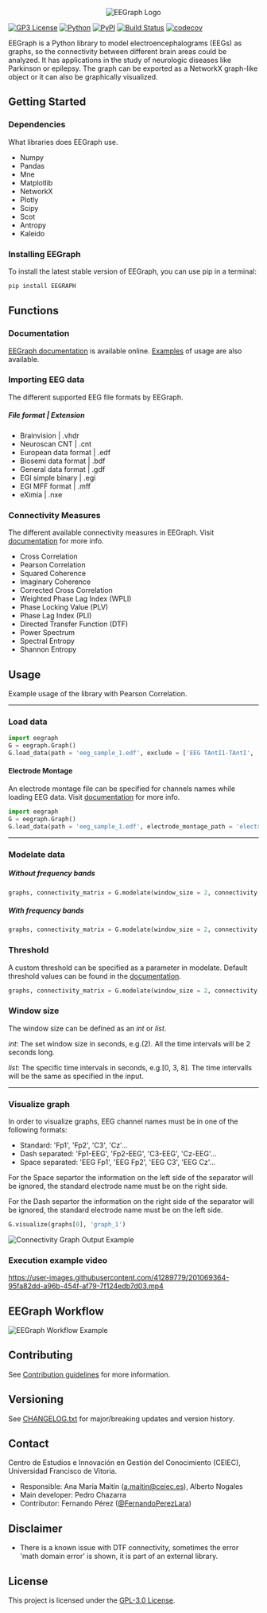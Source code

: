 <p align="center">
  <img src="https://github.com/ufvceiec/EEGRAPH/blob/develop-refactor/demo/eegraph-logo.png" alt="EEGraph Logo"/>
</p>

[![GP3 License](https://img.shields.io/github/license/ufvceiec/EEGRAPH.svg)](https://github.com/ufvceiec/EEGRAPH/blob/develop-refactor/LICENSE)
[![Python](https://img.shields.io/badge/python-3.7%20%7C%203.8-blue.svg)](https://www.python.org/downloads/)
[![PyPI](https://img.shields.io/pypi/v/EEGRAPH?color=blue)](https://pypi.org/project/EEGRAPH/)
[![Build Status](https://travis-ci.com/ufvceiec/EEGRAPH.svg?branch=develop-refactor)](https://travis-ci.com/ufvceiec/EEGRAPH)
[![codecov](https://codecov.io/gh/ufvceiec/EEGRAPH/branch/develop-refactor/graph/badge.svg?token=WxnBb2CTTL)](https://codecov.io/gh/ufvceiec/EEGRAPH)

EEGraph is a Python library to model electroencephalograms (EEGs) as graphs, so the connectivity between different brain areas could be analyzed. It has applications
in the study of neurologic diseases like Parkinson or epilepsy. The graph can be exported as a NetworkX graph-like object or it can also be graphically visualized. 


## Getting Started


### Dependencies

What libraries does EEGraph use.

* Numpy
* Pandas
* Mne
* Matplotlib
* NetworkX
* Plotly
* Scipy
* Scot
* Antropy
* Kaleido


### Installing EEGraph

To install the latest stable version of EEGraph, you can use pip in a terminal:

```python
pip install EEGRAPH
```

## Functions

### Documentation
[EEGraph documentation](https://github.com/ufvceiec/EEGRAPH/wiki) is available online. [Examples](https://github.com/ufvceiec/EEGRAPH/blob/develop-refactor/Examples/EEGraph_Example.ipynb) of usage are also available.

### Importing EEG data 
The different supported EEG file formats by EEGraph.

##### File format | Extension
* Brainvision | .vhdr
* Neuroscan CNT  | .cnt
* European data format | .edf
* Biosemi data format | .bdf
* General data format | .gdf
* EGI simple binary | .egi
* EGI MFF format | .mff
* eXimia | .nxe

### Connectivity Measures
The different available connectivity measures in EEGraph. Visit [documentation](https://github.com/ufvceiec/EEGRAPH/wiki/Modelate-Data) for more info.

* Cross Correlation
* Pearson Correlation
* Squared Coherence
* Imaginary Coherence
* Corrected Cross Correlation
* Weighted Phase Lag Index (WPLI)
* Phase Locking Value (PLV)
* Phase Lag Index (PLI)
* Directed Transfer Function (DTF)
* Power Spectrum
* Spectral Entropy
* Shannon Entropy


## Usage
Example usage of the library with Pearson Correlation. 
***
### Load data
```python
import eegraph
G = eegraph.Graph()
G.load_data(path = 'eeg_sample_1.edf', exclude = ['EEG TAntI1-TAntI', 'EEG TAntD1-TAntD', 'EEG EKG1-EKG2'])
```
#### Electrode Montage
An electrode montage file can be specified for channels names while loading EEG data. Visit [documentation](https://github.com/ufvceiec/EEGRAPH/wiki/Load-data-from-EEG) for more info.
```python
import eegraph
G = eegraph.Graph()
G.load_data(path = 'eeg_sample_1.edf', electrode_montage_path = 'electrodemontage.set.ced')
```
***
### Modelate data
##### Without frequency bands
```python
graphs, connectivity_matrix = G.modelate(window_size = 2, connectivity = 'pearson_correlation')
```
##### With frequency bands
```python
graphs, connectivity_matrix = G.modelate(window_size = 2, connectivity = 'squared_coherence', bands = ['delta','theta','alpha'])
```
### Threshold
A custom threshold can be specified as a parameter in modelate. Default threshold values can be found in the [documentation](https://github.com/ufvceiec/EEGRAPH/wiki/Modelate-Data).
```python
graphs, connectivity_matrix = G.modelate(window_size = 2, connectivity = 'pearson_correlation', threshold = 0.8)
```
### Window size
The window size can be defined as an _int_ or _list_. 

_int_: The set window size in seconds, e.g.(2). All the time intervals will be 2 seconds long.

_list_: The specific time intervals in seconds, e.g.[0, 3, 8]. The time intervalls will be the same as specified in the input. 
***
### Visualize graph
In order to visualize graphs, EEG channel names must be in one of the following formats:
* Standard: 'Fp1', 'Fp2', 'C3', 'Cz'...
* Dash separated: 'Fp1-EEG', 'Fp2-EEG', 'C3-EEG', 'Cz-EEG'...
* Space separated: 'EEG Fp1', 'EEG Fp2', 'EEG C3', 'EEG Cz'...

For the Space separtor the information on the left side of the separator will be ignored, the standard electrode name must be on the right side. 

For the Dash separtor the information on the right side of the separator will be ignored, the standard electrode name must be on the left side. 

```python
G.visualize(graphs[0], 'graph_1')
```
![Connectivity Graph Output Example](https://github.com/ufvceiec/EEGRAPH/blob/develop/demo/eegraph_output.gif)

### Execution example video

https://user-images.githubusercontent.com/41289779/201069364-95fa82dd-a96b-454f-af79-7f124edb7d03.mp4


## EEGraph Workflow
![EEGraph Workflow Example](https://github.com/ufvceiec/EEGRAPH/blob/develop-refactor/demo/eegraph_workflow.png)
 
## Contributing
See [Contribution guidelines](https://github.com/ufvceiec/EEGRAPH/blob/develop-refactor/CONTRIBUTING.md) for more information.

## Versioning
See [CHANGELOG.txt](CHANGELOG.txt) for major/breaking updates and version history.

## Contact
Centro de Estudios e Innovación en Gestión del Conocimiento (CEIEC), Universidad Francisco de Vitoria.
* Responsible: Ana María Maitín (a.maitin@ceiec.es), Alberto Nogales
* Main developer: Pedro Chazarra
* Contributor: Fernando Pérez ([@FernandoPerezLara](https://github.com/FernandoPerezLara))

## Disclaimer
* There is a known issue with DTF connectivity, sometimes the error 'math domain error' is shown, it is part of an external library.

## License

This project is licensed under the [GPL-3.0 License](https://github.com/ufvceiec/EEGRAPH/blob/develop-refactor/LICENSE).






